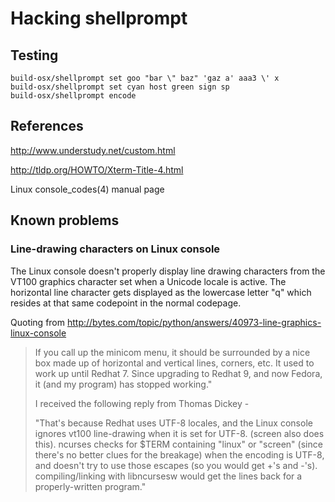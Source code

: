# Hacking shellprompt #

## Testing ##

    build-osx/shellprompt set goo "bar \" baz" 'gaz a' aaa3 \' x
    build-osx/shellprompt set cyan host green sign sp
    build-osx/shellprompt encode

## References ##

http://www.understudy.net/custom.html

http://tldp.org/HOWTO/Xterm-Title-4.html

Linux console_codes(4) manual page

## Known problems ##

### Line-drawing characters on Linux console ##

The Linux console doesn't properly display line drawing characters
from the VT100 graphics character set when a Unicode locale is
active. The horizontal line character gets displayed as the lowercase
letter "q" which resides at that same codepoint in the normal
codepage.

Quoting from http://bytes.com/topic/python/answers/40973-line-graphics-linux-console

> If you call up the minicom menu, it should be surrounded by a nice
> box made up of horizontal and vertical lines, corners, etc. It used to
> work up until Redhat 7. Since upgrading to Redhat 9, and now Fedora,
> it (and my program) has stopped working."
> 
> I received the following reply from Thomas Dickey -
> 
> "That's because Redhat uses UTF-8 locales, and the Linux console
> ignores vt100 line-drawing when it is set for UTF-8. (screen also
> does this).  ncurses checks for $TERM containing "linux" or "screen"
> (since there's no better clues for the breakage) when the encoding is
> UTF-8, and doesn't try to use those escapes (so you would get +'s and
> -'s).  compiling/linking with libncursesw would get the lines back
> for a properly-written program."
